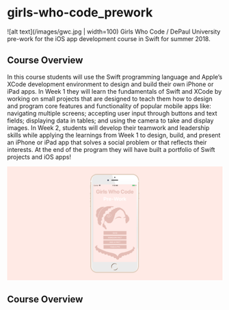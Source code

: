 # girls-who-code_prework
![alt text](/images/gwc.jpg | width=100)
Girls Who Code / DePaul University pre-work for the iOS app development course in Swift for summer 2018. 

## Course Overview ##
In this course students will use the Swift programming language and Apple’s XCode development environment to design and build their own iPhone or iPad apps. In Week 1 they will learn the fundamentals of Swift and XCode by working on small projects that are designed to teach them how to design and program core features and functionality of popular mobile apps like: navigating multiple screens; accepting user input through buttons and text fields; displaying data in tables; and using the camera to take and display images. In Week 2, students will develop their teamwork and leadership skills while applying the learnings from Week 1 to design, build, and present an iPhone or iPad app that solves a social problem or that reflects their interests. At the end of the program they will have built a portfolio of Swift projects and iOS apps!

![alt text](/images/header.jpg?raw=true "App Overview")

## Course Overview ##